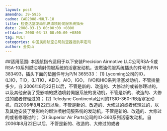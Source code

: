 ```yaml
---
layout: post
amendno: 39-5935
cadno: CAD2008-MULT-18
title: 检查活塞发动机燃油喷射伺服系统插头
date: 2008-03-13 00:00:00 +0800
effdate: 2008-03-13 00:00:00 +0800
tag: MULT
categories: 中国民用航空总局航空器适航审定司
author: 金奕山
---
```


##适用范围:
本适航指令适用于以下安装Precision Airmotive LLC公司RSA-5或RSA-10系列燃油喷射伺服系统的活塞发动机，该燃油伺服系统插头的件号为P/N 383493，插头下面的垫圈件号为P/N 365533：
(1) Lycoming公司的IO，(L)IO，TIO，(L)TIO，AEIO，AIO，IGO， IVO和HIO系列活塞发动机，不管排量多少，自 2006年8月22日以后，不管是新的、改造的、大修过的或者修理过的，以及其他安装了受影响的燃油喷射伺服系统的发动机，不管是新的、改造的、大修过的或者修理过的；
(2) Teledyne Continental公司的TSIO-360-RB活塞发动机，自2006年8月22日以后，不管是新的、改造的、大修过的或者修理过的，以及其他安装了受影响的燃油喷射伺服系统的发动机，不管是新的、改造的、大修过的或者修理过的；
(3) Superior Air Parts公司的IO-360系列活塞发动机，自2006年8月22日以后，不管是新的、改造的、大修过的或者

